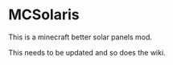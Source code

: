 # MCSolaris
This is a minecraft better solar panels mod.

This needs to be updated and so does the wiki.
